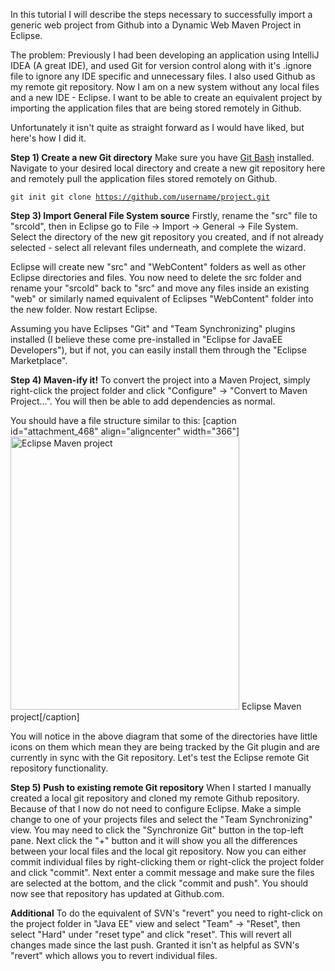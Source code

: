 In this tutorial I will describe the steps necessary to successfully import a generic web project from Github into a Dynamic Web Maven Project in Eclipse.

The problem:
Previously I had been developing an application using IntelliJ IDEA (A great IDE), and used Git for version control along with it's .ignore file to ignore any IDE specific and unnecessary files. I also used Github as my remote git repository. Now I am on a new system without any local files and a new IDE - Eclipse. I want to be able to create an equivalent project by importing the application files that are being stored remotely in Github.

Unfortunately it isn't quite as straight forward as I would have liked, but here's how I did it.

<strong>Step 1) Create a new Git directory</strong>
Make sure you have <a href="https://git-scm.com/download/win">Git Bash</a> installed. Navigate to your desired local directory and create a new git repository here and remotely pull the application files stored remotely on Github.

<code>git init
git clone https://github.com/username/project.git
</code>

<strong>Step 3) Import General File System source</strong>
Firstly, rename the "src" file to "srcold", then in Eclipse go to File -> Import -> General -> File System. Select the directory of the new git repository you created, and if not already selected - select all relevant files underneath, and complete the wizard.

Eclipse will create new "src" and "WebContent" folders as well as other Eclipse directories and files. You now need to delete the src folder and rename your "srcold" back to "src" and move any files inside an existing "web" or similarly named equivalent of Eclipses "WebContent" folder into the new folder. Now restart Eclipse.

Assuming you have Eclipses "Git" and "Team Synchronizing" plugins installed (I believe these come pre-installed in "Eclipse for JavaEE Developers"), but if not, you can easily install them through the "Eclipse Marketplace".

<strong>Step 4) Maven-ify it!</strong>
To convert the project into a Maven Project, simply right-click the project folder and click "Configure" -> "Convert to Maven Project...". You will then be able to add dependencies as normal.

You should have a file structure similar to this:
[caption id="attachment_468" align="aligncenter" width="366"]<a href="http://chrismepham.co.uk/blog/wp-content/uploads/2015/09/Capture.png"><img src="http://chrismepham.co.uk/blog/wp-content/uploads/2015/09/Capture.png" alt="Eclipse Maven project" width="366" height="437" class="size-full wp-image-468" /></a> Eclipse Maven project[/caption]

You will notice in the above diagram that some of the directories have little icons on them which mean they are being tracked by the Git plugin and are currently in sync with the Git repository. Let's test the Eclipse remote Git repository functionality.

<strong>Step 5) Push to existing remote Git repository</strong>
When I started I manually created a local git repository and cloned my remote Github repository. Because of that I now do not need to configure Eclipse. Make a simple change to one of your projects files and select the "Team Synchronizing" view. You may need to click the "Synchronize Git" button in the top-left pane. Next click the "+" button and it will show you all the differences between your local files and the local git repository. Now you can either commit individual files by right-clicking them or right-click the project folder and click "commit". Next enter a commit message and make sure the files are selected at the bottom, and the click "commit and push". You should now see that repository has updated at Github.com. 

<strong>Additional</strong>
To do the equivalent of SVN's "revert" you need to right-click on the project folder in "Java EE" view and select "Team" -> "Reset", then select "Hard" under "reset type" and click "reset". This will revert all changes made since the last push. Granted it isn't as helpful as SVN's "revert" which allows you to revert individual files.
